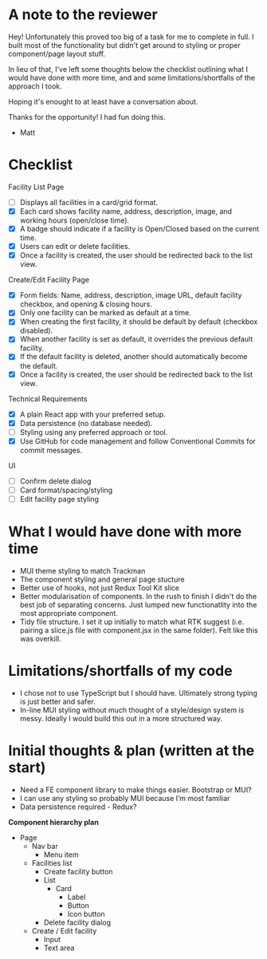 # A note to the reviewer

Hey! Unfortunately this proved too big of a task for me to complete in full. I built most of the functionality but didn't get around to styling or proper component/page layout stuff. 

In lieu of that, I've left some thoughts below the checklist outlining what I would have done with more time, and and some limitations/shortfalls of the approach I took.

Hoping it's enought to at least have a conversation about.

Thanks for the opportunity! I had fun doing this.

- Matt

# Checklist

Facility List Page
- [ ] Displays all facilities in a card/grid format.
- [x] Each card shows facility name, address, description, image, and working hours (open/close time).
- [x] A badge should indicate if a facility is Open/Closed based on the current time.
- [x] Users can edit or delete facilities.
- [x] Once a facility is created, the user should be redirected back to the list view.

Create/Edit Facility Page
- [x] Form fields: Name, address, description, image URL, default facility checkbox, and opening & closing hours.
- [x] Only one facility can be marked as default at a time.
- [x] When creating the first facility, it should be default by default (checkbox disabled).
- [x] When another facility is set as default, it overrides the previous default facility.
- [x] If the default facility is deleted, another should automatically become the default.
- [x] Once a facility is created, the user should be redirected back to the list view.

Technical Requirements
- [x] A plain React app with your preferred setup.
- [x] Data persistence (no database needed).
- [ ] Styling using any preferred approach or tool.
- [x] Use GitHub for code management and follow Conventional Commits for commit messages.

UI
- [ ] Confirm delete dialog
- [ ] Card format/spacing/styling
- [ ] Edit facility page styling

# What I would have done with more time

- MUI theme styling to match Trackman
- The component styling and general page stucture
- Better use of hooks, not just Redux Tool Kit slice
- Better modularisation of components. In the rush to finish I didn't do the best job of separating concerns. Just lumped new functionatlity into the most appropriate component.
- Tidy file structure. I set it up initially to match what RTK suggest (i.e. pairing a slice.js file with component.jsx in the same folder). Felt like this was overkill.

# Limitations/shortfalls of my code

- I chose not to use TypeScript but I should have. Ultimately strong typing is just better and safer.
- In-line MUI styling without much thought of a style/design system is messy. Ideally I would build this out in a more structured way.

# Initial thoughts & plan (written at the start)

- Need a FE component library to make things easier. Bootstrap or MUI?
- I can use any styling so probably MUI because I’m most familiar
- Data persistence required - Redux?

**Component hierarchy plan**

- Page
    - Nav bar
        - Menu item
    - Facilities list
        - Create facility button
        - List
            - Card
                - Label
                - Button
                - Icon button
        - Delete facility dialog
    - Create / Edit facility
        - Input
        - Text area

